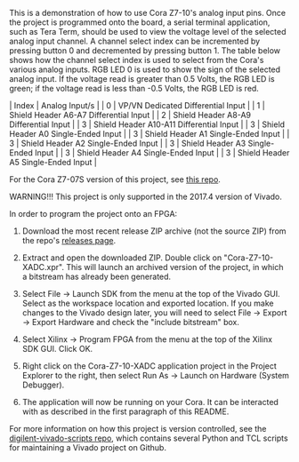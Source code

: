 This is a demonstration of how to use Cora Z7-10's analog input pins. Once the project is programmed onto the board, a serial terminal application, such as Tera Term, should be used to view the voltage level of the selected analog input channel. A channel select index can be incremented by pressing button 0 and decremented by pressing button 1. The table below shows how the channel select index is used to select from the Cora's various analog inputs. RGB LED 0 is used to show the sign of the selected analog input. If the voltage read is greater than 0.5 Volts, the RGB LED is green; if the voltage read is less than -0.5 Volts, the RGB LED is red.

| Index | Analog Input/s |
| 0 | VP/VN Dedicated Differential Input |
| 1 | Shield Header A6-A7 Differential Input |
| 2 | Shield Header A8-A9 Differential Input |
| 3 | Shield Header A10-A11 Differential Input |
| 3 | Shield Header A0 Single-Ended Input |
| 3 | Shield Header A1 Single-Ended Input |
| 3 | Shield Header A2 Single-Ended Input |
| 3 | Shield Header A3 Single-Ended Input |
| 3 | Shield Header A4 Single-Ended Input |
| 3 | Shield Header A5 Single-Ended Input |

For the Cora Z7-07S version of this project, see [this repo](https://github.com/Digilent/Cora-Z7-07S-XADC).

WARNING!!! This project is only supported in the 2017.4 version of Vivado.

In order to program the project onto an FPGA:

1. 	Download the most recent release ZIP archive (not the source ZIP) from the repo's [releases page](https://github.com/Digilent/Cora-Z7-10-XADC/releases).

2. 	Extract and open the downloaded ZIP. Double click on "Cora-Z7-10-XADC.xpr". This will launch an archived version of the project, in which a bitstream has already been generated.

3.  Select File -> Launch SDK from the menu at the top of the Vivado GUI. Select <Local to Project> as the workspace location and exported location. If you make changes to the Vivado design later, you will need to select File -> Export -> Export Hardware and check the "include bitstream" box.

4. 	Select Xilinx -> Program FPGA from the menu at the top of the Xilinx SDK GUI. Click OK.

5.  Right click on the Cora-Z7-10-XADC application project in the Project Explorer to the right, then select Run As -> Launch on Hardware (System Debugger).

6. The application will now be running on your Cora. It can be interacted with as described in the first paragraph of this README.

For more information on how this project is version controlled, see the [digilent-vivado-scripts repo](https://github.com/artvvb/digilent-vivado-scripts), which contains several Python and TCL scripts for maintaining a Vivado project on Github.
